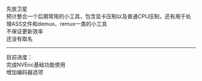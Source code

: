 先放卫星  
预计整合一个后期常用的小工具，包含显卡压制以及普通CPU压制，还有用于处理ASS文件和demux、remux一类的小工具  
不保证更新效率  
还没有取名  
****
目前进度：  
完成NVEnc基础功能使用  
增加编码器选项  
